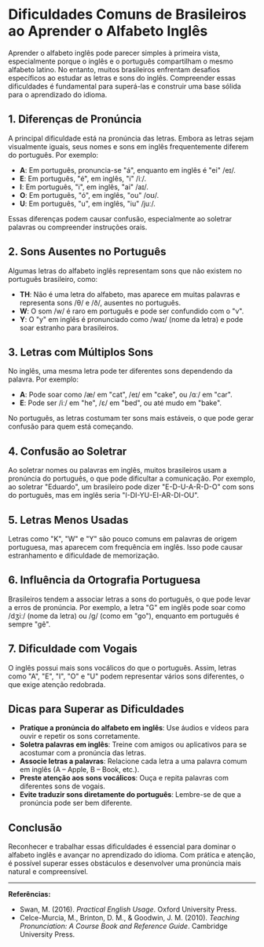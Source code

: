 
# Dificuldades Comuns de Brasileiros ao Aprender o Alfabeto Inglês

Aprender o alfabeto inglês pode parecer simples à primeira vista, especialmente porque o inglês e o português compartilham o mesmo alfabeto latino. No entanto, muitos brasileiros enfrentam desafios específicos ao estudar as letras e sons do inglês. Compreender essas dificuldades é fundamental para superá-las e construir uma base sólida para o aprendizado do idioma.

## 1. Diferenças de Pronúncia

A principal dificuldade está na pronúncia das letras. Embora as letras sejam visualmente iguais, seus nomes e sons em inglês frequentemente diferem do português. Por exemplo:

- **A**: Em português, pronuncia-se "á", enquanto em inglês é "ei" /eɪ/.
- **E**: Em português, "é", em inglês, "i" /iː/.
- **I**: Em português, "i", em inglês, "ai" /aɪ/.
- **O**: Em português, "ó", em inglês, "ou" /oʊ/.
- **U**: Em português, "u", em inglês, "iu" /juː/.

Essas diferenças podem causar confusão, especialmente ao soletrar palavras ou compreender instruções orais.

## 2. Sons Ausentes no Português

Algumas letras do alfabeto inglês representam sons que não existem no português brasileiro, como:

- **TH**: Não é uma letra do alfabeto, mas aparece em muitas palavras e representa sons /θ/ e /ð/, ausentes no português.
- **W**: O som /w/ é raro em português e pode ser confundido com o "v".
- **Y**: O "y" em inglês é pronunciado como /waɪ/ (nome da letra) e pode soar estranho para brasileiros.

## 3. Letras com Múltiplos Sons

No inglês, uma mesma letra pode ter diferentes sons dependendo da palavra. Por exemplo:

- **A**: Pode soar como /æ/ em "cat", /eɪ/ em "cake", ou /ɑː/ em "car".
- **E**: Pode ser /iː/ em "he", /ɛ/ em "bed", ou até mudo em "bake".

No português, as letras costumam ter sons mais estáveis, o que pode gerar confusão para quem está começando.

## 4. Confusão ao Soletrar

Ao soletrar nomes ou palavras em inglês, muitos brasileiros usam a pronúncia do português, o que pode dificultar a comunicação. Por exemplo, ao soletrar "Eduardo", um brasileiro pode dizer "E-D-U-A-R-D-O" com sons do português, mas em inglês seria "I-DI-YU-EI-AR-DI-OU".

## 5. Letras Menos Usadas

Letras como "K", "W" e "Y" são pouco comuns em palavras de origem portuguesa, mas aparecem com frequência em inglês. Isso pode causar estranhamento e dificuldade de memorização.

## 6. Influência da Ortografia Portuguesa

Brasileiros tendem a associar letras a sons do português, o que pode levar a erros de pronúncia. Por exemplo, a letra "G" em inglês pode soar como /dʒiː/ (nome da letra) ou /g/ (como em "go"), enquanto em português é sempre "gê".

## 7. Dificuldade com Vogais

O inglês possui mais sons vocálicos do que o português. Assim, letras como "A", "E", "I", "O" e "U" podem representar vários sons diferentes, o que exige atenção redobrada.

## Dicas para Superar as Dificuldades

- **Pratique a pronúncia do alfabeto em inglês**: Use áudios e vídeos para ouvir e repetir os sons corretamente.
- **Soletra palavras em inglês**: Treine com amigos ou aplicativos para se acostumar com a pronúncia das letras.
- **Associe letras a palavras**: Relacione cada letra a uma palavra comum em inglês (A – Apple, B – Book, etc.).
- **Preste atenção aos sons vocálicos**: Ouça e repita palavras com diferentes sons de vogais.
- **Evite traduzir sons diretamente do português**: Lembre-se de que a pronúncia pode ser bem diferente.

## Conclusão

Reconhecer e trabalhar essas dificuldades é essencial para dominar o alfabeto inglês e avançar no aprendizado do idioma. Com prática e atenção, é possível superar esses obstáculos e desenvolver uma pronúncia mais natural e compreensível.

---
**Referências:**
- Swan, M. (2016). *Practical English Usage*. Oxford University Press.
- Celce-Murcia, M., Brinton, D. M., & Goodwin, J. M. (2010). *Teaching Pronunciation: A Course Book and Reference Guide*. Cambridge University Press.
```
